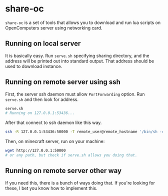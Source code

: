 # share-oc

`share-oc` is a set of tools that allows you to download and run lua scripts on OpenComputers server using networking card.

## Running on local server

It is basically easy. Run `serve.sh` specifying sharing directory, and the address will be printed out into standard output. That address should be used to download instance.

## Running on remote server using ssh

First, the server ssh daemon must allow `PortForwarding` option. Run `serve.sh` and then look for address.

```sh
serve.sh
# Running on 127.0.0.1:53436...
```

After that connect to ssh daemon like this way.

```sh
ssh -R 127.0.0.1:53436:50000 -T remote_user@remote_hostname '/bin/sh -c "echo Port forwarding...; read; exit 0;"'
```

Then, on minecraft server, run on your machine:

```sh
wget http://127.0.0.1:50000
# or any path, but check if serve.sh allows you doing that.
```

## Running on remote server other way

If you need this, there is a bunch of ways doing that. If you're looking for these, I bet you know how to implement this.

